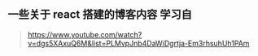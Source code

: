 ## 一些关于 react 搭建的博客内容 学习自
> https://www.youtube.com/watch?v=dgs5XAxuQ6M&list=PLMvpJnb4DaWiDgrtja-Em3rhsuhUh1PAm
